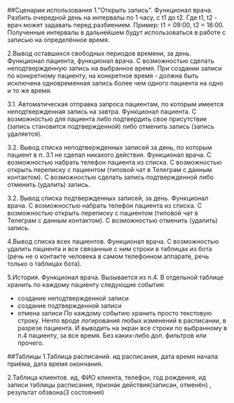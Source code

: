 ##Сценарии использования
1."Открыть запись". Функционал врача. Разбить очередной день на интервалы по 1 часу, с t1 до t2. Где t1, t2 - врач может задавать перед разбиением. Пример: t1 = 09:00, t2 = 18:00. Полученные интервалы в дальнейшем будут использоваться в работе с записью на определённое время.

2.Вывод оставшихся свободных периодов времени, за день. Функционал пациента, функционал врача. С возможностью сделать неподтвержденную запись на выбранное время. При создании записи по конкретному пациенту, на конкретное время - должна быть исключена одновременная запись более чем одного пациента на одно и то же время.

3.1. Автоматическая отправка запроса пациентам, по которым имеется неподтвержденная запись на завтра. Функционал пациента. С возможностью для пациента либо подтвердить свое присутствие (запись становится подтвержденной) либо отменить запись (запись удаляется).

3.2. Вывод списка неподтвержденных записей за день, по которым пациент в п. 3.1 не сделал никакого действия. Функционал врача. С возможностью набрать телефон пациента из списка. С возможностью открыть переписку с пациентом (типовой чат в Телеграм с данным контактом). С возможностью сделать запись подтвержденной либо отменить (удалить) запись.

3.2. Вывод списка подтвержденных записей, за день. Функционал врача. С возможностью набрать телефон пациента из списка. С возможностью открыть переписку с пациентом (типовой чат в Телеграм с данным контактом). С возможностью отменить (удалить) запись.

4.Вывод списка всех пациентов. Функционал врача. С возможностью удалить пациента и все связанные с ним строки в таблицах из бота (речь не о контакте человека в самом телефонном аппарате, речь только о таблицах бота).

5.История. Функционал врача. Вызывается из п.4. В отдельной таблице хранить по каждому пациенту следующие события:
- создание неподтвержденной записи
- создание подтвержденной записи
- отмена записи
  По каждому событию хранить просто текстовую строку. Нечто вроде логирования любых изменений в расписании, в разрезе пациента. И выводить на экран все строки по выбранному в п.4 пациенту, за все время. Без каких-либо доп. фильтров или прочего.

##Таблицы
1.Таблица расписаний.
ид расписания, дата время начала приёма, дата время окончания.

2.Таблица клиентов.
ид, ФИО клиента, телефон, год рождения, ид записи таблицы расписания, признак действия(записан, отменён) , результат обзвона(3 состояния)